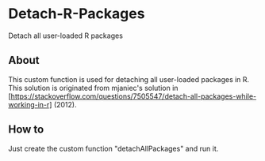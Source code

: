 # Detach-R-Packages
Detach all user-loaded R packages

## About
This custom function is used for detaching all user-loaded packages in R. This solution is originated from mjaniec's solution in [https://stackoverflow.com/questions/7505547/detach-all-packages-while-working-in-r] (2012).

## How to
Just create the custom function "detachAllPackages" and run it.
